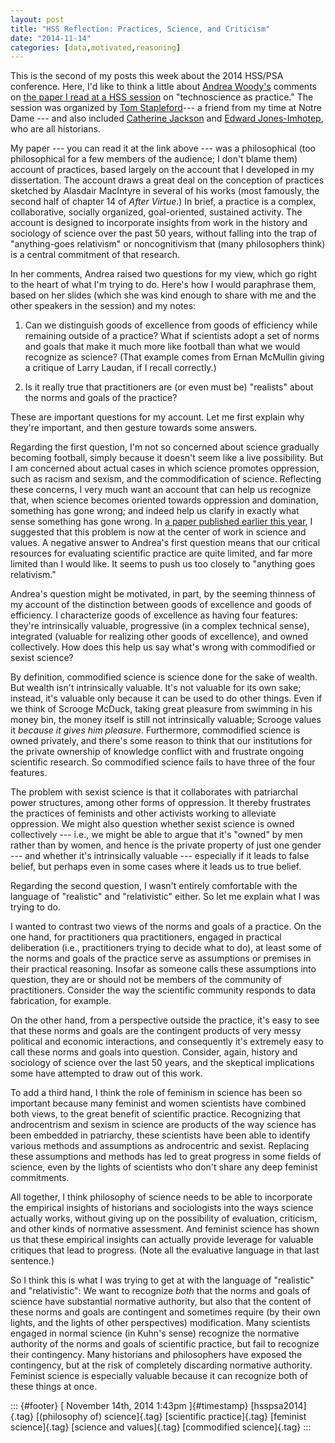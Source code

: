 ```yaml
---
layout: post
title: "HSS Reflection: Practices, Science, and Criticism"
date: "2014-11-14"
categories: [data,motivated,reasoning]
---
```



This is the second of my posts this week about the 2014 HSS/PSA conference. Here, I'd like to think a little about [Andrea Woody's](https://www.phil.washington.edu/users/woody-andrea) comments on [the paper I read at a HSS session](https://drive.google.com/file/d/0B6oYmzobonqoNDREY1p5blNKWlU/view?usp=sharing) on "technoscience as practice." The session was organized by [Tom Stapleford](http://reilly.nd.edu/people/reilly-fellows/thomas-stapleford/)--- a friend from my time at Notre Dame --- and also included [Catherine Jackson](http://histsci.wisc.edu/people/faculty/jackson/jackson.shtml) and [Edward Jones-Imhotep](http://edwardjonesimhotep.com/), who are all historians.

My paper --- you can read it at the link above --- was a philosophical (too philosophical for a few members of the audience; I don't blame them) account of practices, based largely on the account that I developed in my dissertation. The account draws a great deal on the conception of practices sketched by Alasdair MacIntyre in several of his works (most famously, the second half of chapter 14 of *After Virtue*.) In brief, a practice is a complex, collaborative, socially organized, goal-oriented, sustained activity. The account is designed to incorporate insights from work in the history and sociology of science over the past 50 years, without falling into the trap of "anything-goes relativism" or noncognitivism that (many philosophers think) is a central commitment of that research.

In her comments, Andrea raised two questions for my view, which go right to the heart of what I'm trying to do. Here's how I would paraphrase them, based on her slides (which she was kind enough to share with me and the other speakers in the session) and my notes:

1.  Can we distinguish goods of excellence from goods of efficiency while remaining outside of a practice? What if scientists adopt a set of norms and goals that make it much more like football than what we would recognize as science? (That example comes from Ernan McMullin giving a critique of Larry Laudan, if I recall correctly.)

2.  Is it really true that practitioners are (or even must be) "realists" about the norms and goals of the practice?

These are important questions for my account. Let me first explain why they're important, and then gesture towards some answers.

Regarding the first question, I'm not so concerned about science gradually becoming football, simply because it doesn't seem like a live possibility. But I am concerned about actual cases in which science promotes oppression, such as racism and sexism, and the commodification of science. Reflecting these concerns, I very much want an account that can help us recognize that, when science becomes oriented towards oppression and domination, something has gone wrong; and indeed help us clarify in exactly what sense something has gone wrong. In [a paper published earlier this year](http://link.springer.com/article/10.1007/s11229-014-0447-9#page-1), I suggested that this problem is now at the center of work in science and values. A negative answer to Andrea's first question means that our critical resources for evaluating scientific practice are quite limited, and far more limited than I would like. It seems to push us too closely to "anything goes relativism."

Andrea's question might be motivated, in part, by the seeming thinness of my account of the distinction between goods of excellence and goods of efficiency. I characterize goods of excellence as having four features: they're intrinsically valuable, progressive (in a complex technical sense), integrated (valuable for realizing other goods of excellence), and owned collectively. How does this help us say what's wrong with commodified or sexist science?

By definition, commodified science is science done for the sake of wealth. But wealth isn't intrinsically valuable. It's not valuable for its own sake; instead, it's valuable only because it can be used to do other things. Even if we think of Scrooge McDuck, taking great pleasure from swimming in his money bin, the money itself is still not intrinsically valuable; Scrooge values it *because it gives him pleasure*. Furthermore, commodified science is owned privately, and there's some reason to think that our institutions for the private ownership of knowledge conflict with and frustrate ongoing scientific research. So commodified science fails to have three of the four features.

The problem with sexist science is that it collaborates with patriarchal power structures, among other forms of oppression. It thereby frustrates the practices of feminists and other activists working to alleviate oppression. We might also question whether sexist science is owned collectively --- i.e., we might be able to argue that it's "owned" by men rather than by women, and hence is the private property of just one gender --- and whether it's intrinsically valuable --- especially if it leads to false belief, but perhaps even in some cases where it leads us to true belief.

Regarding the second question, I wasn't entirely comfortable with the language of "realistic" and "relativistic" either. So let me explain what I was trying to do.

I wanted to contrast two views of the norms and goals of a practice. On the one hand, for practitioners qua practitioners, engaged in practical deliberation (i.e., practitioners trying to decide what to do), at least some of the norms and goals of the practice serve as assumptions or premises in their practical reasoning. Insofar as someone calls these assumptions into question, they are or should not be members of the community of practitioners. Consider the way the scientific community responds to data fabrication, for example.

On the other hand, from a perspective outside the practice, it's easy to see that these norms and goals are the contingent products of very messy political and economic interactions, and consequently it's extremely easy to call these norms and goals into question. Consider, again, history and sociology of science over the last 50 years, and the skeptical implications some have attempted to draw out of this work.

To add a third hand, I think the role of feminism in science has been so important because many feminist and women scientists have combined both views, to the great benefit of scientific practice. Recognizing that androcentrism and sexism in science are products of the way science has been embedded in patriarchy, these scientists have been able to identify various methods and assumptions as androcentric and sexist. Replacing these assumptions and methods has led to great progress in some fields of science, even by the lights of scientists who don't share any deep feminist commitments.

All together, I think philosophy of science needs to be able to incorporate the empirical insights of historians and sociologists into the ways science actually works, without giving up on the possibility of evaluation, criticism, and other kinds of normative assessment. And feminist science has shown us that these empirical insights can actually provide leverage for valuable critiques that lead to progress. (Note all the evaluative language in that last sentence.)

So I think this is what I was trying to get at with the language of "realistic" and "relativistic": We want to recognize *both* that the norms and goals of science have substantial normative authority, but also that the content of these norms and goals are contingent and sometimes require (by their own lights, and the lights of other perspectives) modification. Many scientists engaged in normal science (in Kuhn's sense) recognize the normative authority of the norms and goals of scientific practice, but fail to recognize their contingency. Many historians and philosophers have exposed the contingency, but at the risk of completely discarding normative authority. Feminist science is especially valuable because it can recognize both of these things at once.

::: {#footer}
[ November 14th, 2014 1:43pm ]{#timestamp} [hsspsa2014]{.tag} [(philosophy of) science]{.tag} [scientific practice]{.tag} [feminist science]{.tag} [science and values]{.tag} [commodified science]{.tag}
:::





